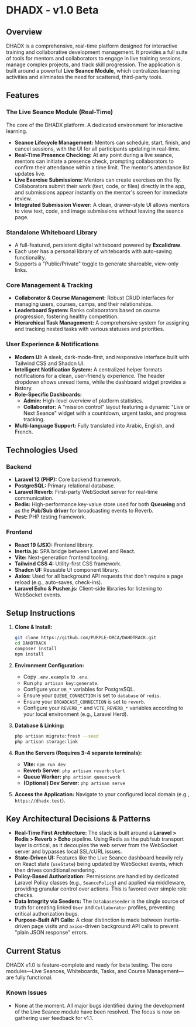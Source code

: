 
# **DHADX - v1.0 Beta**

## **Overview**

DHADX is a comprehensive, real-time platform designed for interactive training and collaborative development management. It provides a full suite of tools for mentors and collaborators to engage in live training sessions, manage complex projects, and track skill progression. The application is built around a powerful **Live Seance Module**, which centralizes learning activities and eliminates the need for scattered, third-party tools.

## **Features**

### **The Live Seance Module (Real-Time)**
The core of the DHADX platform. A dedicated environment for interactive learning.
-   **Seance Lifecycle Management:** Mentors can schedule, start, finish, and cancel sessions, with the UI for all participants updating in real-time.
-   **Real-Time Presence Checking:** At any point during a live seance, mentors can initiate a presence check, prompting collaborators to confirm their attendance within a time limit. The mentor's attendance list updates live.
-   **Live Exercise Submissions:** Mentors can create exercises on the fly. Collaborators submit their work (text, code, or files) directly in the app, and submissions appear instantly on the mentor's screen for immediate review.
-   **Integrated Submission Viewer:** A clean, drawer-style UI allows mentors to view text, code, and image submissions without leaving the seance page.

### **Standalone Whiteboard Library**
-   A full-featured, persistent digital whiteboard powered by **Excalidraw**.
-   Each user has a personal library of whiteboards with auto-saving functionality.
-   Supports a "Public/Private" toggle to generate shareable, view-only links.

### **Core Management & Tracking**
-   **Collaborator & Course Management:** Robust CRUD interfaces for managing users, courses, camps, and their relationships.
-   **Leaderboard System:** Ranks collaborators based on course progression, fostering healthy competition.
-   **Hierarchical Task Management:** A comprehensive system for assigning and tracking nested tasks with various statuses and priorities.

### **User Experience & Notifications**
-   **Modern UI:** A sleek, dark-mode-first, and responsive interface built with Tailwind CSS and Shadcn UI.
-   **Intelligent Notification System:** A centralized helper formats notifications for a clean, user-friendly experience. The header dropdown shows unread items, while the dashboard widget provides a history.
-   **Role-Specific Dashboards:**
    -   **Admin:** High-level overview of platform statistics.
    -   **Collaborator:** A "mission control" layout featuring a dynamic "Live or Next Seance" widget with a countdown, urgent tasks, and progress tracking.
-   **Multi-language Support:** Fully translated into Arabic, English, and French.

## **Technologies Used**

### **Backend**
-   **Laravel 12 (PHP):** Core backend framework.
-   **PostgreSQL:** Primary relational database.
-   **Laravel Reverb:** First-party WebSocket server for real-time communication.
-   **Redis:** High-performance key-value store used for both **Queueing** and as the **Pub/Sub driver** for broadcasting events to Reverb.
-   **Pest:** PHP testing framework.

### **Frontend**
-   **React 19 (JSX):** Frontend library.
-   **Inertia.js:** SPA bridge between Laravel and React.
-   **Vite:** Next-generation frontend tooling.
-   **Tailwind CSS 4:** Utility-first CSS framework.
-   **Shadcn UI:** Reusable UI component library.
-   **Axios:** Used for all background API requests that don't require a page reload (e.g., auto-saves, check-ins).
-   **Laravel Echo & Pusher.js:** Client-side libraries for listening to WebSocket events.

## **Setup Instructions**

1.  **Clone & Install:**
    ```bash
    git clone https://github.com/PURPLE-ORCA/DAHDTRACK.git
    cd DAHDTRACK
    composer install
    npm install
    ```
2.  **Environment Configuration:**
    -   Copy `.env.example` to `.env`.
    -   Run `php artisan key:generate`.
    -   Configure your `DB_*` variables for PostgreSQL.
    -   Ensure your `QUEUE_CONNECTION` is set to `database` or `redis`.
    -   Ensure your `BROADCAST_CONNECTION` is set to `reverb`.
    -   Configure your `REVERB_*` and `VITE_REVERB_*` variables according to your local environment (e.g., Laravel Herd).

3.  **Database & Linking:**
    ```bash
    php artisan migrate:fresh --seed
    php artisan storage:link
    ```
4.  **Run the Servers (Requires 3-4 separate terminals):**
    -   **Vite:** `npm run dev`
    -   **Reverb Server:** `php artisan reverb:start`
    -   **Queue Worker:** `php artisan queue:work`
    -   **(Optional) Dev Server:** `php artisan serve`

5.  **Access the Application:**
    Navigate to your configured local domain (e.g., `https://dhadx.test`).

## **Key Architectural Decisions & Patterns**

-   **Real-Time First Architecture:** The stack is built around a **Laravel > Redis > Reverb > Echo** pipeline. Using Redis as the pub/sub transport layer is critical, as it decouples the web server from the WebSocket server and bypasses local SSL/cURL issues.
-   **State-Driven UI:** Features like the Live Seance dashboard heavily rely on React state (`useState`) being updated by WebSocket events, which then drives conditional rendering.
-   **Policy-Based Authorization:** Permissions are handled by dedicated Laravel Policy classes (e.g., `SeancePolicy`) and applied via middleware, providing granular control over actions. This is favored over simple role checks.
-   **Data Integrity via Seeders:** The `DatabaseSeeder` is the single source of truth for creating linked `User` and `Collaborator` profiles, preventing critical authorization bugs.
-   **Purpose-Built API Calls:** A clear distinction is made between Inertia-driven page visits and `axios`-driven background API calls to prevent "plain JSON response" errors.

## **Current Status**

DHADX v1.0 is feature-complete and ready for beta testing. The core modules—Live Seances, Whiteboards, Tasks, and Course Management—are fully functional.

### **Known Issues**
-   None at the moment. All major bugs identified during the development of the Live Seance module have been resolved. The focus is now on gathering user feedback for v1.1.